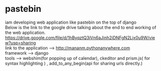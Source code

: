 # pastebin
iam developing web application like pastebin on the top of django<br>
Below is the link to the google drive talking about the end to end working of the web application.<br> 
https://drive.google.com/file/d/1hByqztQ3iVn6aJinh2iDNFgN2Ljx0u9W/view?usp=sharing<br>
link to the application -->  http://mananm.pythonanywhere.com<br>
framework --> django <br>
tools --> webshim(for popping up of calendar), ckeditor and prism.js( for syntax highlighting ) , add_to_any_begin(api for sharing urls directly.)<br>



